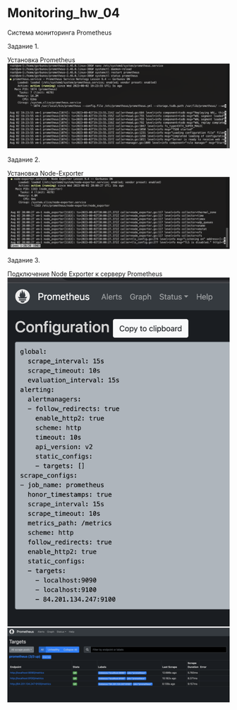 # Monitoring_hw_04
Система мониторинга Prometheus

Задание 1.

Установка Prometheus
![Prometheus_status](https://github.com/dAmp1r/Monitoring_hw_04/blob/main/status_prometheus.png)

Задание 2.

Установка Node-Exporter
![Node-Exporter_status](https://github.com/dAmp1r/Monitoring_hw_04/blob/main/status_node_exporter.png)

Задание 3.

Подключение Node Exporter к серверу Prometheus
![Config](https://github.com/dAmp1r/Monitoring_hw_04/blob/main/status-Config.png)
![Targets](https://github.com/dAmp1r/Monitoring_hw_04/blob/main/status-targets.png)
